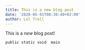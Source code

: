 ```yaml
---
title: This is a new blog post
date: '2020-05-01T08:30:40+02:00'
author: Lol Troll
---
```

This is a _new_ blog post!

    public static void  main